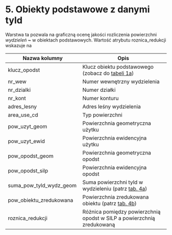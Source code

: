 # 5. Obiekty podstawowe z danymi tyld

Warstwa ta pozwala na graficzną ocenę jakości rozliczenia powierzchni _wydzieleń **\~**_ w obiektach podstawowych. Wartość atrybutu roznica\_redukcji wskazuje na&#x20;

<table><thead><tr><th width="219">Nazwa kolumny</th><th width="353">Opis</th></tr></thead><tbody><tr><td>klucz_opodst</td><td>Klucz obiektu podstawowego (zobacz do <a href="1a.-opodst-uzytko-wydzielenie-poligonowe.md">tabeli 1a</a>)</td></tr><tr><td>nr_wew</td><td>Numer wewnętrzny wydzielenia</td></tr><tr><td>nr_dzialki</td><td>Numer działki</td></tr><tr><td>nr_kont</td><td>Numer konturu</td></tr><tr><td>adres_lesny</td><td>Adres leśny wydzielenia</td></tr><tr><td>area_use_cd</td><td>Typ powierzchni</td></tr><tr><td>pow_uzyt_geom</td><td>Powierzchnia geometryczna użytku</td></tr><tr><td>pow_uzyt_ewid</td><td>Powierzchnia ewidencyjna użytku</td></tr><tr><td>pow_opodst_geom</td><td>Powierzchnia geometryczna opodst</td></tr><tr><td>pow_opodst_silp</td><td>Powierzchnia ewidencyjna opodst</td></tr><tr><td>suma_pow_tyld_wydz_geom</td><td>Suma powierzchni tyld w wydzieleniu (patrz <a href="4a.-powierzchnie-tyld-w-wydzieleniu.md">tab. 4a</a>)</td></tr><tr><td>pow_obiektu_zredukowana</td><td>Powierzchnia zredukowana obiektu (patrz <a href="4b.-tab-obiekty-podstawowe-wersja-pelna.md">tab. 4b</a>)</td></tr><tr><td>roznica_redukcji</td><td>Różnica pomiędzy powierzchnią opodst w SILP a powierzchnią zredukowaną</td></tr></tbody></table>

